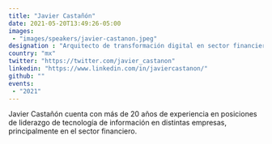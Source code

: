 ```yaml
---
title: "Javier Castañón"
date: 2021-05-20T13:49:26-05:00
images:
 - "images/speakers/javier-castanon.jpeg"
designation : "Arquitecto de transformación digital en sector financiero"
country: "mx"
twitter: "https://twitter.com/javier_castanon"
linkedin: "https://www.linkedin.com/in/javiercastanon/"
github: ""
events:
 - "2021"
---
```


Javier Castañón cuenta con más de 20 años de experiencia en posiciones de liderazgo de tecnología de información en distintas empresas, principalmente en el sector financiero.